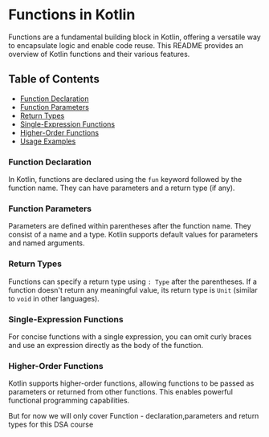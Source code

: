 # Functions in Kotlin

Functions are a fundamental building block in Kotlin, offering a versatile way to encapsulate logic and enable code reuse. This README provides an overview of Kotlin functions and their various features.

## Table of Contents

- [Function Declaration](#function-declaration)
- [Function Parameters](#function-parameters)
- [Return Types](#return-types)
- [Single-Expression Functions](#single-expression-functions)
- [Higher-Order Functions](#higher-order-functions)
- [Usage Examples](#usage-examples)

### Function Declaration

In Kotlin, functions are declared using the `fun` keyword followed by the function name. They can have parameters and a return type (if any).

### Function Parameters

Parameters are defined within parentheses after the function name. They consist of a name and a type. Kotlin supports default values for parameters and named arguments.

### Return Types

Functions can specify a return type using `: Type` after the parentheses. If a function doesn't return any meaningful value, its return type is `Unit` (similar to `void` in other languages).

### Single-Expression Functions

For concise functions with a single expression, you can omit curly braces and use an expression directly as the body of the function.

### Higher-Order Functions

Kotlin supports higher-order functions, allowing functions to be passed as parameters or returned from other functions. This enables powerful functional programming capabilities.

But for now we will only cover Function - declaration,parameters and return types for this DSA course
